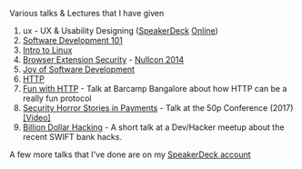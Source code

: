 Various talks & Lectures that I have given

1. ux - UX & Usability Designing ([SpeakerDeck](https://speakerdeck.com/u/captn3m0/p/ux-and-usability-designing) [Online](https://captnemo.in/talks/ux/ "Made via Reveal.js"))
2. [Software Development 101](https://speakerdeck.com/u/captn3m0/p/software-development-101 "Internal talk at SDSLabs")
3. [Intro to Linux](https://speakerdeck.com/captn3m0/linux-user-group-intro-meet-august-2013 "A very basic intro to linux")
4. [Browser Extension Security](https://speakerdeck.com/captn3m0/browser-extension-security) - [Nullcon 2014](https://github.com/captn3m0/nullcon2014 "Source code and more details")
3. [Joy of Software Development](https://captnemo.in/talks/josd/ "Open lecture about getting started with Software Development")
4. [HTTP](https://speakerdeck.com/captn3m0/http-an-insight-into-the-worlds-most-used-protocol "Internal talk at SDSLabs")
5. [Fun with HTTP](http://slides.com/captn3m0/fun-with-http) - Talk at Barcamp Bangalore about how HTTP can be a really fun protocol
6. [Security Horror Stories in Payments](https://speakerdeck.com/captn3m0/security-horror-stories-in-payments) - Talk at the 50p Conference (2017) [[Video]](#TODO)
7. [Billion Dollar Hacking](https://speakerdeck.com/captn3m0/billion-dollar-hacking) - A short talk at a Dev/Hacker meetup about the recent SWIFT bank hacks.

A few more talks that I've done are on my [SpeakerDeck account](https://speakerdeck.com/captn3m0)
